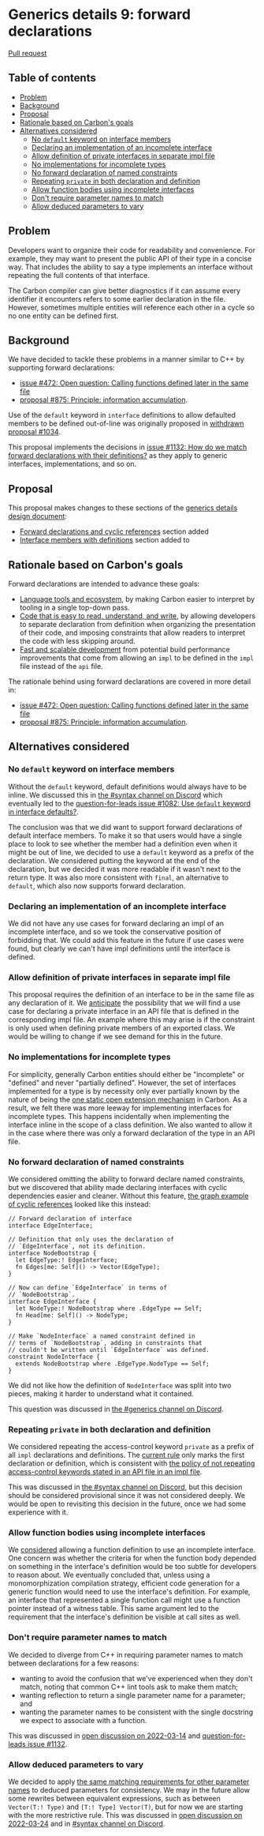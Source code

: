 # Generics details 9: forward declarations

<!--
Part of the Carbon Language project, under the Apache License v2.0 with LLVM
Exceptions. See /LICENSE for license information.
SPDX-License-Identifier: Apache-2.0 WITH LLVM-exception
-->

[Pull request](https://github.com/carbon-language/carbon-lang/pull/1084)

<!-- toc -->

## Table of contents

-   [Problem](#problem)
-   [Background](#background)
-   [Proposal](#proposal)
-   [Rationale based on Carbon's goals](#rationale-based-on-carbons-goals)
-   [Alternatives considered](#alternatives-considered)
    -   [No `default` keyword on interface members](#no-default-keyword-on-interface-members)
    -   [Declaring an implementation of an incomplete interface](#declaring-an-implementation-of-an-incomplete-interface)
    -   [Allow definition of private interfaces in separate impl file](#allow-definition-of-private-interfaces-in-separate-impl-file)
    -   [No implementations for incomplete types](#no-implementations-for-incomplete-types)
    -   [No forward declaration of named constraints](#no-forward-declaration-of-named-constraints)
    -   [Repeating `private` in both declaration and definition](#repeating-private-in-both-declaration-and-definition)
    -   [Allow function bodies using incomplete interfaces](#allow-function-bodies-using-incomplete-interfaces)
    -   [Don't require parameter names to match](#dont-require-parameter-names-to-match)
    -   [Allow deduced parameters to vary](#allow-deduced-parameters-to-vary)

<!-- tocstop -->

## Problem

Developers want to organize their code for readability and convenience. For
example, they may want to present the public API of their type in a concise way.
That includes the ability to say a type implements an interface without
repeating the full contents of that interface.

The Carbon compiler can give better diagnostics if it can assume every
identifier it encounters refers to some earlier declaration in the file.
However, sometimes multiple entities will reference each other in a cycle so no
one entity can be defined first.

## Background

We have decided to tackle these problems in a manner similar to C++ by
supporting forward declarations:

-   [issue #472: Open question: Calling functions defined later in the same file](https://github.com/carbon-language/carbon-lang/issues/472)
-   [proposal #875: Principle: information accumulation](https://github.com/carbon-language/carbon-lang/pull/875).

Use of the `default` keyword in `interface` definitions to allow defaulted
members to be defined out-of-line was originally proposed in
[withdrawn proposal #1034](https://github.com/carbon-language/carbon-lang/pull/1034).

This proposal implements the decisions in
[issue #1132: How do we match forward declarations with their definitions?](https://github.com/carbon-language/carbon-lang/issues/1132)
as they apply to generic interfaces, implementations, and so on.

## Proposal

This proposal makes changes to these sections of the
[generics details design document](/docs/design/generics/details.md):

-   [Forward declarations and cyclic references](/docs/design/generics/details.md#forward-declarations-and-cyclic-references)
    section added
-   [Interface members with definitions](/docs/design/generics/details.md#interface-members-with-definitions)
    section added to

## Rationale based on Carbon's goals

Forward declarations are intended to advance these goals:

-   [Language tools and ecosystem](/docs/project/goals.md#language-tools-and-ecosystem),
    by making Carbon easier to interpret by tooling in a single top-down pass.
-   [Code that is easy to read, understand, and write](/docs/project/goals.md#code-that-is-easy-to-read-understand-and-write),
    by allowing developers to separate declaration from definition when
    organizing the presentation of their code, and imposing constraints that
    allow readers to interpret the code with less skipping around.
-   [Fast and scalable development](/docs/project/goals.md#fast-and-scalable-development)
    from potential build performance improvements that come from allowing an
    `impl` to be defined in the `impl` file instead of the `api` file.

The rationale behind using forward declarations are covered in more detail in:

-   [issue #472: Open question: Calling functions defined later in the same file](https://github.com/carbon-language/carbon-lang/issues/472)
-   [proposal #875: Principle: information accumulation](https://github.com/carbon-language/carbon-lang/pull/875).

## Alternatives considered

### No `default` keyword on interface members

Without the `default` keyword, default definitions would always have to be
inline. We discussed this in
[the #syntax channel on Discord](https://discord.com/channels/655572317891461132/709488742942900284/941408009689641010)
which eventually led to the
[question-for-leads issue #1082: Use `default` keyword in interface defaults?](https://github.com/carbon-language/carbon-lang/issues/1082).

The conclusion was that we did want to support forward declarations of default
interface members. To make it so that users would have a single place to look to
see whether the member had a definition even when it might be out of line, we
decided to use a `default` keyword as a prefix of the declaration. We considered
putting the keyword at the end of the declaration, but we decided it was more
readable if it wasn't next to the return type. It was also more consistent with
`final`, an alternative to `default`, which also now supports forward
declaration.

### Declaring an implementation of an incomplete interface

We did not have any use cases for forward declaring an impl of an incomplete
interface, and so we took the conservative position of forbidding that. We could
add this feature in the future if use cases were found, but clearly we can't
have impl definitions until the interface is defined.

### Allow definition of private interfaces in separate impl file

This proposal requires the definition of an interface to be in the same file as
any declaration of it. We
[anticipate](https://github.com/carbon-language/carbon-lang/pull/1084#discussion_r824214281)
the possibility that we will find a use case for declaring a private interface
in an API file that is defined in the corresponding impl file. An example where
this may arise is if the constraint is only used when defining private members
of an exported class. We would be willing to change if we see demand for this in
the future.

### No implementations for incomplete types

For simplicity, generally Carbon entities should either be "incomplete" or
"defined" and never "partially defined". However, the set of interfaces
implemented for a type is by necessity only ever partially known by the nature
of being the
[one static open extension mechanism](https://github.com/carbon-language/carbon-lang/pull/998)
in Carbon. As a result, we felt there was more leeway for implementing
interfaces for incomplete types. This happens incidentally when implementing the
interface inline in the scope of a class definition. We also wanted to allow it
in the case where there was only a forward declaration of the type in an API
file.

### No forward declaration of named constraints

We considered omitting the ability to forward declare named constraints, but we
discovered that ability made declaring interfaces with cyclic dependencies
easier and cleaner. Without this feature,
[the graph example of cyclic references](/docs/design/generics/details.md#example-of-declaring-interfaces-with-cyclic-references)
looked like this instead:

```
// Forward declaration of interface
interface EdgeInterface;

// Definition that only uses the declaration of
// `EdgeInterface`, not its definition.
interface NodeBootstrap {
  let EdgeType:! EdgeInterface;
  fn Edges[me: Self]() -> Vector(EdgeType);
}

// Now can define `EdgeInterface` in terms of
// `NodeBootstrap`.
interface EdgeInterface {
  let NodeType:! NodeBootstrap where .EdgeType == Self;
  fn Head[me: Self]() -> NodeType;
}

// Make `NodeInterface` a named constraint defined in
// terms of `NodeBootstrap`, adding in constraints that
// couldn't be written until `EdgeInterface` was defined.
constraint NodeInterface {
  extends NodeBootstrap where .EdgeType.NodeType == Self;
}
```

We did not like how the definition of `NodeInterface` was split into two pieces,
making it harder to understand what it contained.

This question was discussed in
[the #generics channel on Discord](https://discord.com/channels/655572317891461132/941071822756143115/951288264315265114).

### Repeating `private` in both declaration and definition

We considered repeating the access-control keyword `private` as a prefix of all
`impl` declarations and definitions. The
[current rule](/docs/design/generics/details.md#declaring-interfaces-and-named-constraints)
only marks the first declaration or definition, which is consistent with
[the policy of not repeating access-control keywords stated in an API file in an impl file](/docs/design/code_and_name_organization#exporting-entities-from-an-api-file).

This was discussed in
[the #syntax channel on Discord](https://discord.com/channels/655572317891461132/709488742942900284/951520959544823868),
but this decision should be considered provisional since it was not considered
deeply. We would be open to revisiting this decision in the future, once we had
some experience with it.

### Allow function bodies using incomplete interfaces

We
[considered](https://docs.google.com/document/d/1UelNaT_j61G8rYp6qQZ-biRddTuGcxJtqXxrVbjB9rA/edit#heading=h.oqmpxtubjmkm)
allowing a function definition to use an incomplete interface. One concern was
whether the criteria for when the function body depended on something in the
interface's definition would be too subtle for developers to reason about. We
eventually concluded that, unless using a monomorphization compilation strategy,
efficient code generation for a generic function would need to use the
interface's definition. For example, an interface that represented a single
function call might use a function pointer instead of a witness table. This same
argument led to the requirement that the interface's definition be visible at
call sites as well.

### Don't require parameter names to match

We decided to diverge from C++ in requiring parameter names to match between
declarations for a few reasons:

-   wanting to avoid the confusion that we've experienced when they don't match,
    noting that common C++ lint tools ask to make them match;
-   wanting reflection to return a single parameter name for a parameter; and
-   wanting the parameter names to be consistent with the single docstring we
    expect to associate with a function.

This was discussed in
[open discussion on 2022-03-14](https://docs.google.com/document/d/1UelNaT_j61G8rYp6qQZ-biRddTuGcxJtqXxrVbjB9rA/edit#heading=h.oqmpxtubjmkm)
and
[question-for-leads issue #1132](https://github.com/carbon-language/carbon-lang/issues/1132).

### Allow deduced parameters to vary

We decided to apply
[the same matching requirements for other parameter names](#dont-require-parameter-names-to-match)
to deduced parameters for consistency. We may in the future allow some rewrites
between equivalent expressions, such as between `Vector(T:! Type)` and
`[T:! Type] Vector(T)`, but for now we are starting with the more restrictive
rule. This was discussed in
[open discussion on 2022-03-24](https://docs.google.com/document/d/1UelNaT_j61G8rYp6qQZ-biRddTuGcxJtqXxrVbjB9rA/edit#heading=h.w4zgqvarhnbn)
and in
[#syntax channel on Discord](https://discord.com/channels/655572317891461132/709488742942900284/953798170750615622).

